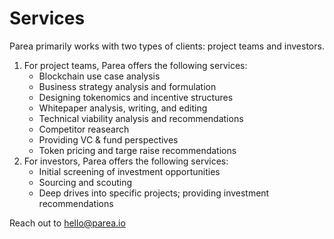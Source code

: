 # Services

Parea primarily works with two types of clients: project teams and investors.

1. For project teams, Parea offers the following services:
	- Blockchain use case analysis
	- Business strategy analysis and formulation
	- Designing tokenomics and incentive structures
	- Whitepaper analysis, writing, and editing
	- Technical viability analysis and recommendations
	- Competitor reasearch
	- Providing VC & fund perspectives
	- Token pricing and targe raise recommendations
2. For investors, Parea offers the following services:
	- Initial screening of investment opportunities
	- Sourcing and scouting
	- Deep drives into specific projects; providing investment recommendations

Reach out to [hello@parea.io](mailto:hello@parea.io)

